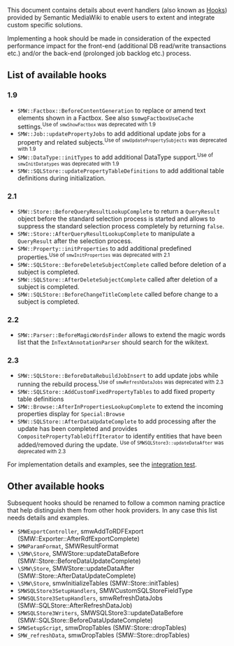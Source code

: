 This document contains details about event handlers (also known as [Hooks][hooks]) provided by Semantic MediaWiki to enable users to extent and integrate custom specific solutions.

Implementing a hook should be made in consideration of the expected performance impact for the front-end (additional DB read/write transactions etc.) and/or the back-end (prolonged job backlog etc.) process.

## List of available hooks

### 1.9

- `SMW::Factbox::BeforeContentGeneration` to replace or amend text elements shown in a Factbox. See also `$smwgFactboxUseCache` settings.<sup>Use of `smwShowFactbox` was deprecated with 1.9</sup>
- `SMW::Job::updatePropertyJobs` to add additional update jobs for a property and related subjects.<sup>Use of `smwUpdatePropertySubjects` was deprecated with 1.9</sup>
- `SMW::DataType::initTypes` to add additional DataType support.<sup>Use of `smwInitDatatypes` was deprecated with 1.9</sup>
- `SMW::SQLStore::updatePropertyTableDefinitions` to add additional table definitions during initialization.

### 2.1

- `SMW::Store::BeforeQueryResultLookupComplete` to return a `QueryResult` object before the standard selection process is
  started and allows to suppress the standard selection process completely by returning `false`.
- `SMW::Store::AfterQueryResultLookupComplete`  to manipulate a `QueryResult` after the selection process.
- `SMW::Property::initProperties` to add additional predefined properties.<sup>Use of `smwInitProperties` was deprecated with 2.1</sup>
- `SMW::SQLStore::BeforeDeleteSubjectComplete` called before deletion of a subject is completed.
- `SMW::SQLStore::AfterDeleteSubjectComplete` called after deletion of a subject is completed.
- `SMW::SQLStore::BeforeChangeTitleComplete` called before change to a subject is completed.

### 2.2

- `SMW::Parser::BeforeMagicWordsFinder` allows to extend the magic words list that the `InTextAnnotationParser` should
  search for the wikitext.

### 2.3

- `SMW::SQLStore::BeforeDataRebuildJobInsert` to add update jobs while running the rebuild process.<sup>Use of `smwRefreshDataJobs` was deprecated with 2.3</sup>
- `SMW::SQLStore::AddCustomFixedPropertyTables` to add fixed property table definitions
- `SMW::Browse::AfterInPropertiesLookupComplete` to extend the incoming properties display for `Special:Browse`
- `SMW::SQLStore::AfterDataUpdateComplete` to add processing after the update has been completed and provides `CompositePropertyTableDiffIterator` to identify entities
   that have been added/removed during the update. <sup>Use of `SMWSQLStore3::updateDataAfter` was deprecated with 2.3</sup>

For implementation details and examples, see the [integration test](https://github.com/SemanticMediaWiki/SemanticMediaWiki/blob/master/tests/phpunit/Integration/SemanticMediaWikiProvidedHookInterfaceIntegrationTest.php).

## Other available hooks

Subsequent hooks should be renamed to follow a common naming practice that help distinguish them from other hook providers. In any case this list needs details and examples.

* `SMWExportController`, smwAddToRDFExport (SMW::Exporter::AfterRdfExportComplete)
* `SMWParamFormat`, SMWResultFormat
* `\SMW\Store`, SMWStore::updateDataBefore (SMW::Store::BeforeDataUpdateComplete)
* `\SMW\Store`, SMWStore::updateDataAfter (SMW::Store::AfterDataUpdateComplete)
* `\SMW\Store`, smwInitializeTables (SMW::Store::initTables)
* `SMWSQLStore3SetupHandlers`, SMWCustomSQLStoreFieldType
* `SMWSQLStore3SetupHandlers`, smwRefreshDataJobs (SMW::SQLStore::AfterRefreshDataJob)
* `SMWSQLStore3Writers`, SMWSQLStore3::updateDataBefore (SMW::SQLStore::BeforeDataUpdateComplete)
* `SMWSetupScript`, smwDropTables (SMW::Store::dropTables)
* `SMW_refreshData`, smwDropTables (SMW::Store::dropTables)

[hooks]: https://www.mediawiki.org/wiki/Hooks "Manual:Hooks"
